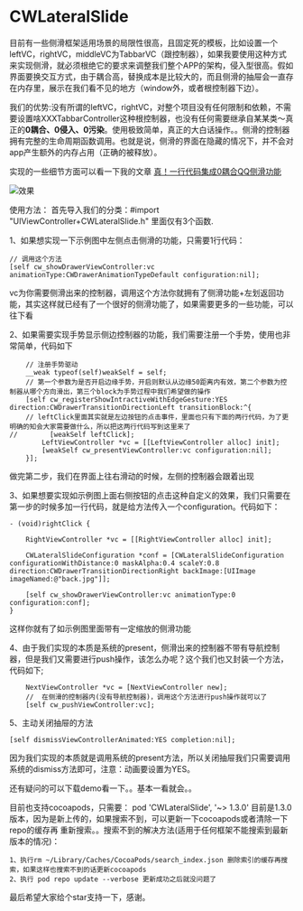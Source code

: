 # CWLateralSlide
目前有一些侧滑框架适用场景的局限性很高，且固定死的模板，比如设置一个leftVC，rightVC，middleVC为TabbarVC（跟控制器），如果我要使用这种方式来实现侧滑，就必须根绝它的要求来调整我们整个APP的架构，侵入型很高。假如界面要换交互方式，由于耦合高，替换成本是比较大的，而且侧滑的抽屉会一直存在内存里，展示在我们看不见的地方（window外，或者根控制器下边）。

我们的优势:没有所谓的leftVC，rightVC，对整个项目没有任何限制和依赖，不需要设置啥XXXTabbarController这种根控制器，也没有任何需要继承自某某类～真正的**0耦合、0侵入、0污染**。使用极致简单，真正的大白话操作。。侧滑的控制器拥有完整的生命周期函数调用。也就是说，侧滑的界面在隐藏的情况下，并不会对app产生额外的内存占用（正确的被释放）。

实现的一些细节方面可以看一下我的文章
[真！一行代码集成0耦合QQ侧滑功能](https://juejin.im/post/5a3136aa6fb9a0451543e1f6) 

    
![效果](https://github.com/ChavezChen/CWLateralSlide/blob/master/GIF1.gif)

使用方法：
首先导入我们的分类：#import "UIViewController+CWLateralSlide.h" 里面仅有3个函数.
   
   1、如果想实现一下示例图中左侧点击侧滑的功能，只需要1行代码：
```
// 调用这个方法
[self cw_showDrawerViewController:vc animationType:CWDrawerAnimationTypeDefault configuration:nil];
```
vc为你需要侧滑出来的控制器，调用这个方法你就拥有了侧滑功能+左划返回功能，其实这样就已经有了一个很好的侧滑功能了，如果需要更多的一些功能，可以往下看

2、如果需要实现手势显示侧边控制器的功能，我们需要注册一个手势，使用也非常简单，代码如下
```
    // 注册手势驱动
    __weak typeof(self)weakSelf = self;
    // 第一个参数为是否开启边缘手势，开启则默认从边缘50距离内有效，第二个参数为控制器从哪个方向滑出，第三个block为手势过程中我们希望做的操作
    [self cw_registerShowIntractiveWithEdgeGesture:YES direction:CWDrawerTransitionDirectionLeft transitionBlock:^{
    // leftClick里面其实就是左边按钮的点击事件，里面也只有下面的两行代码，为了更明确的知会大家需要做什么，所以把这两行代码写到这里来了
//        [weakSelf leftClick];
        LeftViewController *vc = [[LeftViewController alloc] init];
        [weakSelf cw_presentViewController:vc configuration:nil];
    }];
```
做完第二步，我们在界面上往右滑动的时候，左侧的控制器会跟着出现

3、如果想要实现如示例图上面右侧按钮的点击这种自定义的效果，我们只需要在第一步的时候多加一行代码，就是给方法传入一个configuration。代码如下：
```
- (void)rightClick {
    
    RightViewController *vc = [[RightViewController alloc] init];
    
    CWLateralSlideConfiguration *conf = [CWLateralSlideConfiguration configurationWithDistance:0 maskAlpha:0.4 scaleY:0.8 direction:CWDrawerTransitionDirectionRight backImage:[UIImage imageNamed:@"back.jpg"]];
    
    [self cw_showDrawerViewController:vc animationType:0 configuration:conf];
}
```
这样你就有了如示例图里面带有一定缩放的侧滑功能

4、由于我们实现的本质是系统的present，侧滑出来的控制器不带有导航控制器，但是我们又需要进行push操作，该怎么办呢？这个我们也又封装一个方法，代码如下;
```
    NextViewController *vc = [NextViewController new];
    //  在侧滑的控制器内(没有导航控制器)，调用这个方法进行push操作就可以了
    [self cw_pushViewController:vc];
```
5、主动关闭抽屉的方法
```
[self dismissViewControllerAnimated:YES completion:nil];
```
因为我们实现的本质就是调用系统的present方法，所以关闭抽屉我们只需要调用系统的dismiss方法即可，注意：动画要设置为YES。


还有疑问的可以下载demo看一下。。基本一看就会。。

目前也支持cocoapods，只需要： pod 'CWLateralSlide', '~> 1.3.0' 目前是1.3.0版本，因为是新上传的，如果搜索不到，可以更新一下cocoapods或者清除一下repo的缓存再 重新搜索。。搜索不到的解决方法(适用于任何框架不能搜索到最新版本的情况)：
```
1、执行rm ~/Library/Caches/CocoaPods/search_index.json 删除索引的缓存再搜索，如果这样也搜索不到的话更新cocoapods
2、执行 pod repo update --verbose 更新成功之后就没问题了
```
最后希望大家给个star支持一下，感谢。

